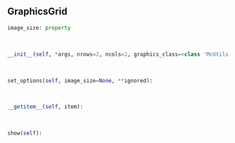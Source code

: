 ## <a id="McUtils.Plots.Graphics.GraphicsGrid">GraphicsGrid</a>


```python
image_size: property
```
<a id="McUtils.Plots.Graphics.GraphicsGrid.__init__">&nbsp;</a>
```python
__init__(self, *args, nrows=2, ncols=2, graphics_class=<class 'McUtils.Plots.Graphics.Graphics'>, figure=None, axes=None, subplot_kw=None, _subplot_init=None, **opts): 
```

<a id="McUtils.Plots.Graphics.GraphicsGrid.set_options">&nbsp;</a>
```python
set_options(self, image_size=None, **ignored): 
```

<a id="McUtils.Plots.Graphics.GraphicsGrid.__getitem__">&nbsp;</a>
```python
__getitem__(self, item): 
```

<a id="McUtils.Plots.Graphics.GraphicsGrid.show">&nbsp;</a>
```python
show(self): 
```

